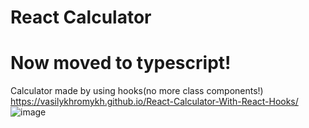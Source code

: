 # React Calculator

# Now moved to typescript!

Calculator made by using hooks(no more class components!) https://vasilykhromykh.github.io/React-Calculator-With-React-Hooks/
![image](https://user-images.githubusercontent.com/71073510/200909161-079e2995-7536-47bc-86fc-628d6766c205.png)
